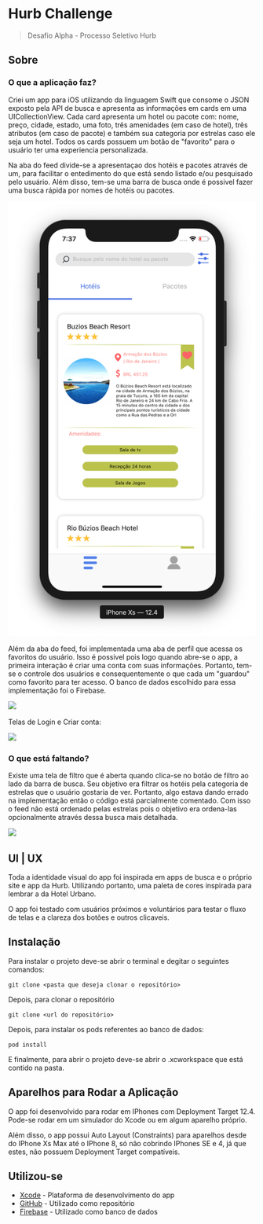 # Hurb Challenge 
> Desafio Alpha - Processo Seletivo Hurb

## Sobre

### O que a aplicação faz?

Criei um app para iOS utilizando da linguagem Swift  que consome o JSON exposto pela API de busca e apresenta as informações em cards em uma UICollectionView. Cada card apresenta um hotel ou pacote com: nome, preço, cidade, estado, uma foto, três amenidades (em caso de hotel), três atributos (em caso de pacote) e também sua categoria por estrelas caso ele seja um hotel. Todos os cards possuem um botão de "favorito" para o usuário ter uma experiencia personalizada.

Na aba do feed divide-se a apresentaçao dos hotéis e pacotes através de um, para facilitar o entedimento do que está sendo listado e/ou pesquisado pelo usuário. Além disso, tem-se uma barra de busca onde é possivel fazer uma busca rápida por nomes de hotéis ou pacotes. 

<p align="center">
<img src="feedScreen.png" alt="Feed Screen" />
</p>

Além da aba do feed, foi implementada uma aba de perfil que acessa os favoritos do usuário. Isso é possivel pois logo quando abre-se o app, a primeira interação é criar uma conta com suas informações. Portanto, tem-se o controle dos usuários e  consequentemente o que cada um "guardou" como favorito para ter acesso. O banco de dados escolhido para essa implementação foi o Firebase.

![](/Users/nathaliainacio/Desktop/profileScreen.png)

Telas de Login e Criar conta:

![](/Users/nathaliainacio/Desktop/LoginAndCreateNewAccount.png)


### O que está faltando?

Existe uma tela de filtro que é aberta quando clica-se no botão de filtro ao lado da barra de busca. Seu objetivo era filtrar os hotéis pela categoria de estrelas que o usuário gostaria de ver. Portanto, algo estava dando errado na implementação então o código está parcialmente comentado. Com isso o feed não está ordenado pelas estrelas pois o objetivo era ordena-las opcionalmente através dessa busca mais detalhada.

![](/Users/nathaliainacio/Desktop/filterScreen.png)


## UI | UX

Toda a identidade visual do app foi inspirada em apps de busca e o próprio site e app da Hurb. Utilizando portanto, uma paleta de cores inspirada para lembrar a da Hotel Urbano.

O app foi testado com usuários próximos e voluntários para testar o fluxo de telas e a clareza dos botões e outros clicaveis.


## Instalação

Para instalar o projeto deve-se abrir o terminal e degitar o seguintes comandos:

```
git clone <pasta que deseja clonar o repositório>
```
Depois, para clonar o repositório

```
git clone <url do repositório>
```

Depois, para instalar os pods referentes ao banco de dados:

```
pod install
```

E finalmente, para abrir o projeto deve-se abrir o .xcworkspace que está contido na pasta. 


## Aparelhos para Rodar a Aplicação

O app foi desenvolvido para rodar em IPhones com Deployment Target 12.4. Pode-se rodar em um simulador do Xcode ou em algum aparelho próprio. 

Além disso, o app possui Auto Layout (Constraints) para aparelhos desde do IPhone Xs Max até o IPhone 8, só não cobrindo IPhones SE e 4, já que estes, não possuem Deployment Target compatíveis.


## Utilizou-se

* [Xcode](https://developer.apple.com/xcode/) - Plataforma de desenvolvimento do app 
* [GitHub](https://github.com) - Utilizado como repositório
* [Firebase](https://firebase.google.com) - Utilizado como banco de dados 












